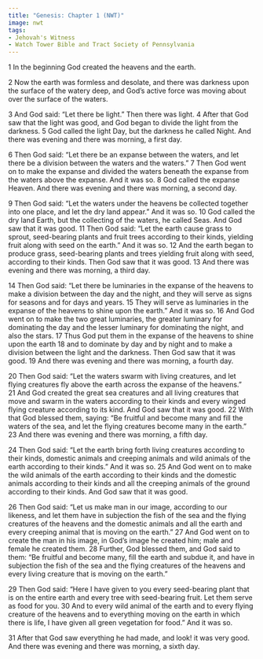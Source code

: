 ```yaml
---
title: "Genesis: Chapter 1 (NWT)"
image: nwt
tags:
- Jehovah's Witness
- Watch Tower Bible and Tract Society of Pennsylvania
---
```

1 In the beginning God created the heavens and the earth.

2 Now the earth was formless and desolate, and there was darkness upon the surface of the watery deep, and God’s active force was moving about over the surface of the waters.

3 And God said: “Let there be light.” Then there was light. 4 After that God saw that the light was good, and God began to divide the light from the darkness. 5 God called the light Day, but the darkness he called Night. And there was evening and there was morning, a first day.

6 Then God said: “Let there be an expanse between the waters, and let there be a division between the waters and the waters.” 7 Then God went on to make the expanse and divided the waters beneath the expanse from the waters above the expanse. And it was so. 8 God called the expanse Heaven. And there was evening and there was morning, a second day.

9 Then God said: “Let the waters under the heavens be collected together into one place, and let the dry land appear.” And it was so. 10 God called the dry land Earth, but the collecting of the waters, he called Seas. And God saw that it was good. 11 Then God said: “Let the earth cause grass to sprout, seed-bearing plants and fruit trees according to their kinds, yielding fruit along with seed on the earth.” And it was so. 12 And the earth began to produce grass, seed-bearing plants and trees yielding fruit along with seed, according to their kinds. Then God saw that it was good. 13 And there was evening and there was morning, a third day.

14 Then God said: “Let there be luminaries in the expanse of the heavens to make a division between the day and the night, and they will serve as signs for seasons and for days and years. 15 They will serve as luminaries in the expanse of the heavens to shine upon the earth.” And it was so. 16 And God went on to make the two great luminaries, the greater luminary for dominating the day and the lesser luminary for dominating the night, and also the stars. 17 Thus God put them in the expanse of the heavens to shine upon the earth 18 and to dominate by day and by night and to make a division between the light and the darkness. Then God saw that it was good. 19 And there was evening and there was morning, a fourth day.

20 Then God said: “Let the waters swarm with living creatures, and let flying creatures fly above the earth across the expanse of the heavens.” 21 And God created the great sea creatures and all living creatures that move and swarm in the waters according to their kinds and every winged flying creature according to its kind. And God saw that it was good. 22 With that God blessed them, saying: “Be fruitful and become many and fill the waters of the sea, and let the flying creatures become many in the earth.” 23 And there was evening and there was morning, a fifth day.

24 Then God said: “Let the earth bring forth living creatures according to their kinds, domestic animals and creeping animals and wild animals of the earth according to their kinds.” And it was so. 25 And God went on to make the wild animals of the earth according to their kinds and the domestic animals according to their kinds and all the creeping animals of the ground according to their kinds. And God saw that it was good.

26 Then God said: “Let us make man in our image, according to our likeness, and let them have in subjection the fish of the sea and the flying creatures of the heavens and the domestic animals and all the earth and every creeping animal that is moving on the earth.” 27 And God went on to create the man in his image, in God’s image he created him; male and female he created them. 28 Further, God blessed them, and God said to them: “Be fruitful and become many, fill the earth and subdue it, and have in subjection the fish of the sea and the flying creatures of the heavens and every living creature that is moving on the earth.”

29 Then God said: “Here I have given to you every seed-bearing plant that is on the entire earth and every tree with seed-bearing fruit. Let them serve as food for you. 30 And to every wild animal of the earth and to every flying creature of the heavens and to everything moving on the earth in which there is life, I have given all green vegetation for food.” And it was so.

31 After that God saw everything he had made, and look! it was very good. And there was evening and there was morning, a sixth day.